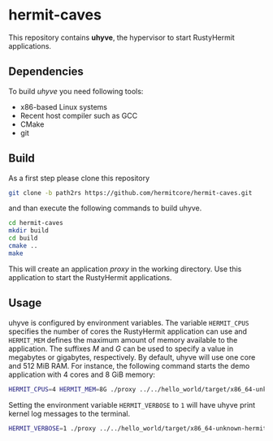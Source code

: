 # hermit-caves

This repository contains **uhyve**, the hypervisor to start RustyHermit applications.

## Dependencies

To build *uhyve* you need following tools:

* x86-based Linux systems
* Recent host compiler such as GCC
* CMake	
* git

## Build

As a first step please clone this repository

```sh
git clone -b path2rs https://github.com/hermitcore/hermit-caves.git
```

and than execute the following commands to build uhyve.

```sh
cd hermit-caves
mkdir build
cd build
cmake ..
make
```
This will create an application *proxy* in the working directory.
Use this application to start the RustyHermit applications.

## Usage

uhyve is configured by environment variables.
The variable `HERMIT_CPUS` specifies the number of cores the RustyHermit application can use and `HERMIT_MEM` defines the maximum amount of memory available to the application. The suffixes *M* and *G* can be used to specify a value in megabytes or gigabytes, respectively.
By default, uhyve will use one core and 512 MiB RAM.
For instance, the following command starts the demo application with 4 cores and 8 GiB memory:

```sh
HERMIT_CPUS=4 HERMIT_MEM=8G ./proxy ../../hello_world/target/x86_64-unknown-hermit/debug/hello_world
```

Setting the environment variable `HERMIT_VERBOSE` to `1` will have uhyve print kernel log messages to the terminal.

```sh
HERMIT_VERBOSE=1 ./proxy ../../hello_world/target/x86_64-unknown-hermit/debug/hello_world
```
